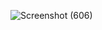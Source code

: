 ![Screenshot (606)](https://user-images.githubusercontent.com/97829483/160285449-f773dc21-86c8-44cc-b61b-1faf3c4db3f0.png)
